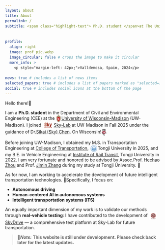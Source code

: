 ```yaml
---
layout: about
title: About
permalink: /
subtitle: <span class="highlight-text"> Ph.D. student </span>at The University of Wisconsin-Madison CEE


profile:
  align: right
  image: prof_pic.webp
  image_circular: false # crops the image to make it circular
  more_info: >
    <p style="margin-left: 42px;">Valldemosa, Spain, 2024</p>

news: true # includes a list of news items
selected_papers: true # includes a list of papers marked as "selected={true}"
social: true # includes social icons at the bottom of the page
---
```


Hello there!🤺 

I am a **Ph.D. student** in the ​Department of Civil and Environmental Engineering (CEE) at the <img src="assets/img/uwmadison.png" width="14" height="22" style="vertical-align: middle; margin: 0 2px;"/>[University of Wisconsin-Madison](https://www.wisc.edu/) (UW-Madison). I joined <img src="assets/img/skylab.png" width="33" height="22" style="vertical-align: middle; margin: 0 2px;"/>[Sky-Lab](https://sky-lab-uw.github.io/) at UW-Madison in Fall 2025 under the guidance of Dr.[Sikai (Sky) Chen](https://sky-lab-uw.github.io/people/). On Wisconsin!<img src="assets/img/bucky.png" width="15" height="22" style="vertical-align: middle; margin: 0 2px;"/>

Before joining UW-Madison, I obtained my M.S. in Transportation Engineering at [College of Transportation](https://tjjt.tongji.edu.cn/), <img src="assets/img/tongji.png" width="22" height="22" style="vertical-align: middle; margin: 0 2px;"/>Tongji University in 2025, and my B.E. in Vehicle Engineering at [Institute of Rail Transit](https://railway.tongji.edu.cn/main.htm), Tongji University in 2022. I am very fortunate and honored to be advised by Assoc.Prof. [Hechao Zhou](https://tjjt.tongji.edu.cn/info/2943/10933.htm) and Prof. [Jimin Zhang](https://railway.tongji.edu.cn/c5/e6/c4609a50662/page.htm) during my study at Tongji University. 🫶

As for now, I am working to accelerate the development of future intelligent transportation technologies. 🧐Specifically, I focus on: 
- **Autonomous driving**
- **Human-centered AI in autonomous systems**
- **Intelligent transportation systems (ITS)**

An equally important dimension of my work is to validate our methods through **real‑vehicle testing**: I have contributed to the development of <img src="assets/img/Sky-Drive.png" width="25" height="25" style="vertical-align: middle; margin: 0 2px;"/>[SkyDrive](https://arxiv.org/abs/2504.18010) — a comprehensive test platform at Sky-Lab for future transportation.


> 📢***Note:***
> **This website is still under development. Please check back later for the latest updates.**
